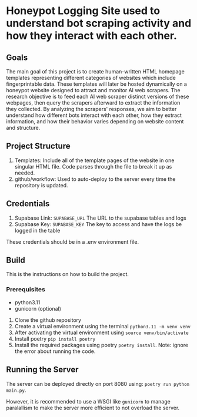 # Honeypot Logging Site used to understand bot scraping activity and how they interact with each other.

## Goals

The main goal of this project is to create human-written HTML homepage templates representing different categories of websites which include fingerprintable data. These templates will later be hosted dynamically on a honeypot website designed to attract and monitor AI web scrapers.
The research objective is to feed each AI web scraper distinct versions of these webpages, then query the scrapers afterward to extract the information they collected. By analyzing the scrapers' responses, we aim to better understand how different bots interact with each other, how they extract information, and how their behavior varies depending on website content and structure.

## Project Structure

1. Templates: Include all of the template pages of the website in one singular HTML file. Code parses through the file to break it up as needed.
2. github/workflow: Used to auto-deploy to the server every time the repository is updated.

## Credentials

1. Supabase Link: `SUPABASE_URL` The URL to the supabase tables and logs
2. Supabase Key:  `SUPABASE_KEY` The key to access and have the logs be logged in the table

These credentials should be in a .env environment file.

## Build

This is the instructions on how to build the project.

### Prerequisites

- python3.11
- gunicorn (optional)

1. Clone the github repository
2. Create a virtual environment using the terminal `python3.11 -m venv venv`
3. After activating the virtual environment using `source venv/bin/activate`
4. Install poetry `pip install poetry`
5. Install the required packages using poetry `poetry install`. Note: ignore the error about running the code.

## Running the Server

The server can be deployed directly on port 8080 using: `poetry run python main.py`.

However, it is recommended to use a WSGI like `gunicorn` to manage paralallism to make the server more efficient to not overload the server.
